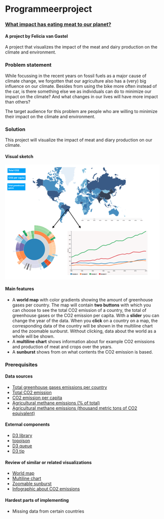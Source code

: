 # Programmeerproject

### [What impact has eating meat to our planet?]( https://11096187.github.io/programmeerproject/)
#### A project by Felicia van Gastel

A project that visualizes the impact of the meat and dairy production on the climate and environment.

### Problem statement
While focussing in the recent years on fossil fuels as a major cause of climate change, we forgotten that our agriculture also has a (very) big influence on our climate. Besides from using the bike more often instead of the car, is there something else we as individuals can do to minimize our impact on the climate? And what changes in our lives will have more impact than others?

The target audience for this problem are people who are willing to minimize their impact on the climate and environment.

### Solution
This project will visualize the impact of meat and diary production on our climate.

#### Visual sketch
![Sketch.png](https://github.com/11096187/programmeerproject/blob/master/doc/Sketch.png)

#### Main features
- A **world map** with color gradients showing the amount of greenhouse gases per country. The map will contain **two buttons** with which you can choose to see the total CO2 emission of a country, the total of greenhouse gases or the CO2 emission per capita. With a **slider** you can change the year of the data. When you **click** on a country on a map, the corresponding data of the country will be shown in the multiline chart and the zoomable sunburst. Without clicking, data about the world as a whole will be shown.
- A **multiline chart** shows information about for example CO2 emissions and production of meat and crops over the years.
- A **sunburst** shows from on what contents the CO2 emission is based.

### Prerequisites
#### Data sources
- [Total greenhouse gases emissions per country](https://data.worldbank.org/indicator/EN.ATM.GHGT.KT.CE)
- [Total CO2 emission](https://data.worldbank.org/indicator/EN.ATM.CO2E.KT?end=2014&start=1960&view=chart)
- [CO2 emission per capita](https://data.worldbank.org/indicator/EN.ATM.CO2E.PC?view=chart)
- [Agricultural methane emissions (% of total)](https://data.worldbank.org/indicator/EN.ATM.METH.AG.ZS?view=chart)
- [Agricultural methane emissions (thousand metric tons of CO2 equivalent)](https://data.worldbank.org/indicator/EN.ATM.METH.AG.KT.CE?view=chart)

#### External components
- [D3 library](https://d3js.org/d3.v4.min.js)
- [topojson](https://d3js.org/topojson.v1.min.js)
- [D3 queue](https://d3js.org/queue.v1.min.js)
- [D3 tip](https://labratrevenge.com/d3-tip/javascripts/d3.tip.v0.6.3.js)

#### Review of similar or related visualizations
- [World map](http://bl.ocks.org/micahstubbs/8e15870eb432a21f0bc4d3d527b2d14f)
- [Multiline chart](http://bl.ocks.org/asielen/44ffca2877d0132572cb)
- [Zoomable sunburst](https://bl.ocks.org/mbostock/4348373)
- [Infographic about CO2 emissions](http://infographics.pbl.nl/website/globalco2-2016/)

#### Hardest parts of implementing
- Missing data from certain countries
